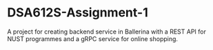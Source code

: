 # DSA612S-Assignment-1
A project for creating backend service in Ballerina with a REST API for NUST programmes and a gRPC service for online shopping.
